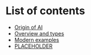 # List of contents

- [Origin of AI](origins.md)
- [Overview and types](types.md)
- [Modern examples](examples.md)
- [PLACEHOLDER](PLACEHOLDER.md)
